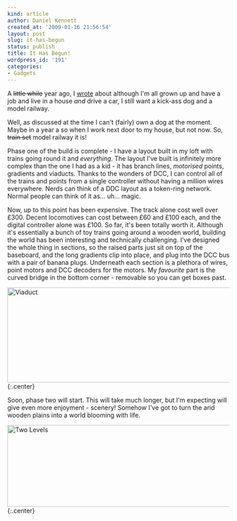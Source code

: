 ```yaml
---
kind: article
author: Daniel Kennett
created_at: '2009-01-16 21:56:54'
layout: post
slug: it-has-begun
status: publish
title: It Has Begun!
wordpress_id: '191'
categories:
- Gadgets
---
```


A <del>little while</del> year ago, I <a href="/blog/2008/01/unavoidable-regression/">wrote</a> about although I'm all grown up and have a job and live in a house <i>and</i> drive a car, I still want a kick-ass dog and a model railway.

Well, as discussed at the time I can't (fairly) own a dog at the moment. Maybe in a year a so when I work next door to my house, but not now. So, <del>train set</del> model railway it is!

Phase one of the build is complete - I have a layout built in my loft with trains going round it and <em>everything</em>. The layout I've built is infinitely more complex than the one I had as a kid - it has branch lines, <em>motorised</em> points, gradients and viaducts. Thanks to the wonders of DCC, I can control all of the trains and points from a single controller without having a million wires everywhere. Nerds can think of a DDC layout as a token-ring network. Normal people can think of it as... uh... magic.

Now, up to this point has been expensive. The track alone cost well over £300. Decent locomotives can cost between £60 and £100 each, and the digital controller alone was £100. So far, it's been totally worth it. Although it's essentially a bunch of toy trains going around a wooden world, building the world has been interesting and technically challenging. I've designed the whole thing in sections, so the raised parts just sit on top of the baseboard, and the long gradients clip into place, and plug into the DCC bus with a pair of banana plugs. Underneath each section is a plethora of wires, point motors and DCC decoders for the motors. My <em>favourite</em> part is the curved bridge in the bottom corner - removable so you can get boxes past.

<img src="/pictures/for_posts/2009/01/img_3961.jpg" alt="Viaduct" title="Viaduct" width="540" height="215" class="aligncenter size-full wp-image-195" />
{:.center}

Soon, phase two will start. This will take much longer, but I'm expecting will give even more enjoyment - scenery! Somehow I've got to turn the arid wooden plains into a world blooming with life. 

<img src="/pictures/for_posts/2009/01/img_3969.jpg" alt="Two Levels" title="Two Levels" width="540" height="185" class="aligncenter size-full wp-image-196" />
{:.center}
